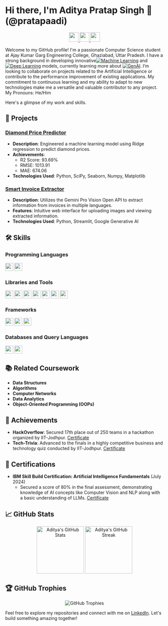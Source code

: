 # Hi there, I'm Aditya Pratap Singh 👋(@pratapaadi)

<div align="center">
  <a href="https://github.com/pratapaadi" target="_blank">
    <img src="https://img.shields.io/badge/GitHub-pratapaadi-181717?style=for-the-badge&logo=github" height="30" />
  </a>
  <a href="http://www.linkedin.com/in/aditya-pratap-singh-6a35aa22b" target="_blank">
    <img src="https://img.shields.io/badge/LinkedIn-Connect-blue?style=for-the-badge&logo=linkedin" height="30" />
  </a>
  <a href="mailto:pratap.aditya2712@gmail.com" target="_blank">
    <img src="https://img.shields.io/badge/Email-pratap.aditya2712@gmail.com-red?style=for-the-badge&logo=gmail" height="30" />
  </a>
</div>



Welcome to my GitHub profile! 
I'm a passionate Computer Science student at Ajay Kumar Garg Engineering College, Ghaziabad, Uttar Pradesh. 
I have a strong background in developing innovative[![Machine Learning](https://img.shields.io/badge/-Machine%20Learning-blue)](https://github.com/pratapaadi) and [![Deep Learning](https://img.shields.io/badge/-Deep%20Learning-orange)](https://github.com/pratapaadi) models, currently learning more about [![GenAI](https://img.shields.io/badge/-GenAI-green)](https://github.com/pratapaadi).
I’m looking to collaborate on projects related to the Artificial Intelligence or contribute to the performance improvement of existing applications. My commitment to continuous learning and my ability to adapt to new technologies make me a versatile and valuable contributor to any project.
My Pronouns: He/Him


Here's a glimpse of my work and skills.
## 🚀 Projects

### [Diamond Price Predictor](https://github.com/pratapaadi/DiamondPriceML)
- **Description**: Engineered a machine learning model using Ridge regression to predict diamond prices.
- **Achievements**: 
  - R2 Score: 93.69%
  - RMSE: 1013.91
  - MAE: 674.06
- **Technologies Used**: Python, SciPy, Seaborn, Numpy, Matplotlib

### [Smart Invoice Extractor](https://github.com/pratapaadi/Smart_Invoice_Extractor/tree/master)
- **Description**: Utilizes the Gemini Pro Vision Open API to extract information from invoices in multiple languages.
- **Features**: Intuitive web interface for uploading images and viewing extracted information.
- **Technologies Used**: Python, Streamlit, Google Generative AI 

## 🛠️ Skills

### Programming Languages
<div align="left">
  <img src="https://img.shields.io/badge/C/C++-00599C?style=for-the-badge&logo=c&logoColor=white" height="25" />
  <img src="https://img.shields.io/badge/Python-3776AB?style=for-the-badge&logo=python&logoColor=white" height="25" />
</div>

### Libraries and Tools
<div align="left">
  <img src="https://img.shields.io/badge/SciPy-8CAAE6?style=for-the-badge&logo=scipy&logoColor=white" height="25" />
  <img src="https://img.shields.io/badge/Seaborn-3776AB?style=for-the-badge&logo=python&logoColor=white" height="25" />
  <img src="https://img.shields.io/badge/NumPy-013243?style=for-the-badge&logo=numpy&logoColor=white" height="25" />
  <img src="https://img.shields.io/badge/Matplotlib-3776AB?style=for-the-badge&logo=python&logoColor=white" height="25" />
  <img src="https://img.shields.io/badge/OpenCV-5C3EE8?style=for-the-badge&logo=opencv&logoColor=white" height="25" />
  <img src="https://img.shields.io/badge/Streamlit-FF4B4B?style=for-the-badge&logo=streamlit&logoColor=white" height="25" />
  <img src="https://img.shields.io/badge/Git-F05032?style=for-the-badge&logo=git&logoColor=white" height="25" />
</div>

### Frameworks
<div align="left">
  <img src="https://img.shields.io/badge/TensorFlow-FF6F00?style=for-the-badge&logo=tensorflow&logoColor=white" height="25" />
  <img src="https://img.shields.io/badge/PyTorch-EE4C2C?style=for-the-badge&logo=pytorch&logoColor=white" height="25" />
  <img src="https://img.shields.io/badge/Flask-000000?style=for-the-badge&logo=flask&logoColor=white" height="25" />
</div>

### Databases and Query Languages
<div align="left">
  <img src="https://img.shields.io/badge/SQL-4479A1?style=for-the-badge&logo=sql&logoColor=white" height="25" />
  <img src="https://img.shields.io/badge/MongoDB-47A248?style=for-the-badge&logo=mongodb&logoColor=white" height="25" />
</div>

## 📚 Related Coursework
- **Data Structures**
- **Algorithms**
- **Computer Networks**
- **Data Analytics**
- **Object-Oriented Programming (OOPs)**

## 🌟 Achievements
- **HackOverflow**: Secured 17th place out of 250 teams in a hackathon organized by IIT-Jodhpur. [Certificate](https://drive.google.com/file/d/1-kQ1u9b2Li2XDexfPlVhJcnsEomB_w_j/view?usp=sharing)
- **Tech-Trivia**: Advanced to the finals in a highly competitive business and technology quiz conducted by IIT-Jodhpur. [Certificate](https://drive.google.com/file/d/1mT8u1WKSso5iev058eDQpx6UQ84r2IeK/view?usp=sharing)

## 📜 Certifications
- **IBM Skill Build Certification: Artificial Intelligence Fundamentals** (July 2024)
  - Secured a score of 80% in the final assessment, demonstrating knowledge of AI concepts like Computer Vision and NLP along with a basic understanding of LLMs. [Certificate](https://www.credly.com/badges/13ba0470-eaa8-44f3-abea-76d385f25381/public_url)



## 📈 GitHub Stats
<div align="center">
  <img src="https://github-readme-stats.vercel.app/api?username=pratapaadi&show_icons=true&theme=radical" alt="Aditya's GitHub Stats" height="150" />
  <img src="https://github-readme-streak-stats.herokuapp.com/?user=pratapaadi&theme=radical" alt="Aditya's GitHub Streak" height="150" />
</div>

## 🏆 GitHub Trophies
<div align="center">
  <img src="https://github-profile-trophy.vercel.app/?username=pratapaadi&theme=onedark" alt="GitHub Trophies" />
</div>

Feel free to explore my repositories and connect with me on [LinkedIn](http://www.linkedin.com/in/aditya-pratap-singh-6a35aa22b). Let's build something amazing together!
